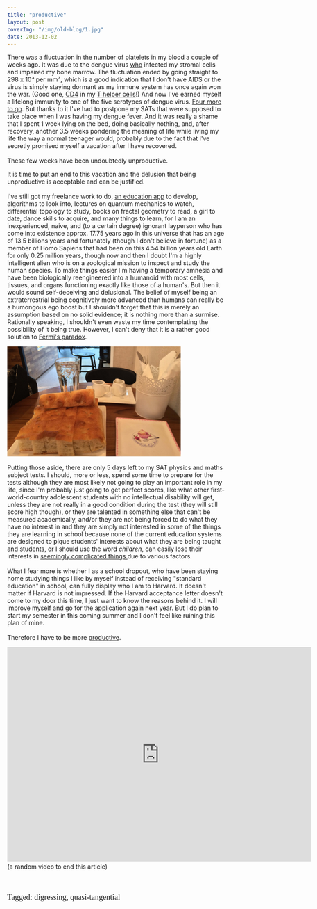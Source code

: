 ```yaml
---
title: "productive"
layout: post
coverImg: "/img/old-blog/1.jpg"
date: 2013-12-02
---
```


There was a fluctuation in the number of platelets in my blood a couple of weeks ago. It was due to the dengue virus <a href="http://english.stackexchange.com/q/140399/38108">who</a> infected my stromal cells and impaired my bone marrow. The fluctuation ended by going straight to 298 x 10&sup3; per mm&sup3;, which is a good indication that I don't have AIDS or the virus is simply staying dormant as my immune system has once again won the war. (Good one, <a href="http://en.wikipedia.org/wiki/CD4">CD4</a> in my <a href="http://en.wikipedia.org/wiki/T_helper_cell">T helper cells</a>!) And now I've earned myself a lifelong immunity to one of the five serotypes of dengue virus. <a href="http://en.wikipedia.org/wiki/Dengue_virus">Four more to go</a>. But thanks to it I've had to postpone my SATs that were supposed to take place when I was having my dengue fever. And it was really a shame that I spent 1 week lying on the bed, doing basically nothing, and, after recovery, another 3.5 weeks pondering the meaning of life while living my life the way a normal teenager would, probably due to the fact that I've secretly promised myself a vacation after I have recovered.
<br><br>
These few weeks have been undoubtedly unproductive.

It is time to put an end to this vacation and the delusion that being unproductive is acceptable and can be justified.
<br><br>
I've still got my freelance work to do, <a href="https://www.facebook.com/M.byArch">an education app</a> to develop, algorithms to look into, lectures on quantum mechanics to watch, differential topology to study, books on fractal geometry to read, a girl to date, dance skills to acquire, and many things to learn, for I am an inexperienced, naive, and (to a certain degree) ignorant layperson who has come into existence approx. 17.75 years ago in this universe that has an age of 13.5 billions years and fortunately (though I don't believe in fortune) as a member of Homo Sapiens that had been on this 4.54 billion years old Earth for only 0.25 million years, though now and then I doubt I'm a highly intelligent alien who is on a zoological mission to inspect and study the human species. To make things easier I'm having a temporary amnesia and have been biologically reengineered into a humanoid with most cells, tissues, and organs functioning exactly like those of a human's. But then it would sound self-deceiving and delusional. The belief of myself being an extraterrestrial being cognitively more advanced than humans can really be a humongous ego boost but I shouldn't forget that this is merely an assumption based on no solid evidence; it is nothing more than a surmise. Rationally speaking, I shouldn't even waste my time contemplating the possibility of it being true. However, I can't deny that it is a rather good solution to <a href="http://en.wikipedia.org/wiki/Fermi_paradox">Fermi's paradox</a>.

<div class="picture in">
<img src="/img/old-blog/food.jpg" style="max-width:400px">
</div>

Putting those aside, there are only 5 days left to my SAT physics and maths subject tests. I should, more or less, spend some time to prepare for the tests although they are most likely not going to play an important role in my life, since I'm probably just going to get perfect scores, like what other first-world-country adolescent students with no intellectual disability will get, unless they are not really in a good condition during the test (they will still score high though), or they are talented in something else that can't be measured academically, and/or they are not being forced to do what they have no interest in and they are simply not interested in some of the things they are learning in school because none of the current education systems are designed to pique students' interests about what they are being taught and students, or I should use the word <i>children</i>, can easily lose their interests in <a href="http://en.wikipedia.org/wiki/Quantum_field_theory"> seemingly complicated things </a> due to various factors.
<br><br>
What I fear more is whether I as a school dropout, who have been staying home studying things I like by myself instead of receiving "standard education" in school, can fully display who I am to Harvard. It doesn't matter if Harvard is not impressed. If the Harvard acceptance letter doesn't come to my door this time, I just want to know the reasons behind it. I will improve myself and go for the application again next year. But I do plan to start my semester in this coming summer and I don't feel like ruining this plan of mine.
<br><br>
Therefore I have to be more <a href="http://www.youtube.com/watch?v=lHfjvYzr-3g">productive</a>.

<div class="vid">
<iframe width="700" height="493" src="http://www.youtube.com/embed/aQeIDhz-_eg?rel=0" frameborder="0" allowfullscreen></iframe>
</div>
(a random video to end this article)
<br><br><br>

<p style="font-size:18px; font-family: 'Times New Roman';">Tagged: digressing, quasi-tangential</p>
